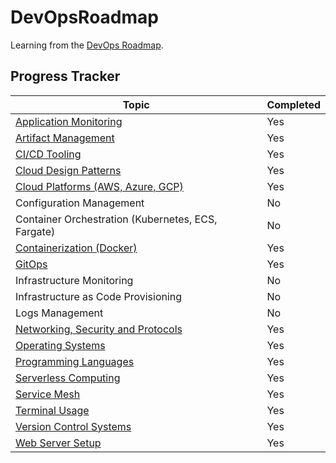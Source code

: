 # DevOpsRoadmap

Learning from the [DevOps Roadmap](https://roadmap.sh/devops).

## Progress Tracker

| Topic                                                                               | Completed |
| ----------------------------------------------------------------------------------- | --------- |
| [Application Monitoring](Application-Monitoring/readme.md)                          | Yes       |
| [Artifact Management](Artifact-Management/readme.md)                                | Yes       |
| [CI/CD Tooling](CICD-Tooling/readme.md)                                             | Yes       |
| [Cloud Design Patterns](Cloud-Design-Patterns/readme.md)                            | Yes       |
| [Cloud Platforms (AWS, Azure, GCP)](Cloud-Platforms/readme.md)                      | Yes       |
| Configuration Management                                                            | No        |
| Container Orchestration (Kubernetes, ECS, Fargate)                                  | No        |
| [Containerization (Docker)](Containerization/readme.md)                             | Yes       |
| [GitOps](GitOps/readme.md)                                                          | Yes       |
| Infrastructure Monitoring                                                           | No        |
| Infrastructure as Code Provisioning                                                 | No        |
| Logs Management                                                                     | No        |
| [Networking, Security and Protocols](Networking-Security-and-Protocols/readme.md)   | Yes       |
| [Operating Systems](Operating-Systems/readme.md)                                    | Yes       |
| [Programming Languages](Programming-Languages/readme.md)                            | Yes       |
| [Serverless Computing](Serverless-Computing/readme.md)                              | Yes       |
| [Service Mesh](Service-Mesh/readme.md)                                              | Yes       |
| [Terminal Usage](Terminal-Usage/readme.md)                                          | Yes       |
| [Version Control Systems](Version-Control-Systems/readme.md)                        | Yes       |
| [Web Server Setup](Web-Server-Setup/readme.md)                                      | Yes       |
